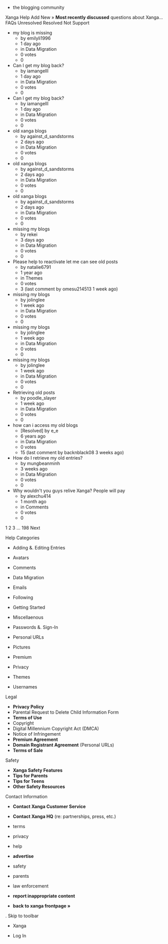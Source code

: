 *   the blogging community

Xanga Help Add New » **Most recently discussed** questions about Xanga… FAQs Unresolved Resolved Not Support

*   my blog is missing
    *   by emilyli1996
    *   1 day ago
    *   in Data Migration
    *   0 votes
    *   0
*   Can I get my blog back?
    *   by iamangelll
    *   1 day ago
    *   in Data Migration
    *   0 votes
    *   0
*   Can I get my blog back?
    *   by iamangelll
    *   1 day ago
    *   in Data Migration
    *   0 votes
    *   0
*   old xanga blogs
    *   by against\_d\_sandstorms
    *   2 days ago
    *   in Data Migration
    *   0 votes
    *   0
*   old xanga blogs
    *   by against\_d\_sandstorms
    *   2 days ago
    *   in Data Migration
    *   0 votes
    *   0
*   old xanga blogs
    *   by against\_d\_sandstorms
    *   2 days ago
    *   in Data Migration
    *   0 votes
    *   0
*   missing my blogs
    *   by rekei
    *   3 days ago
    *   in Data Migration
    *   0 votes
    *   0
*   Please help to reactivate let me can see old posts
    *   by natalie6791
    *   1 year ago
    *   in Themes
    *   0 votes
    *   3 (last comment by omesu214513 1 week ago)
*   missing my blogs
    *   by jolinglee
    *   1 week ago
    *   in Data Migration
    *   0 votes
    *   0
*   missing my blogs
    *   by jolinglee
    *   1 week ago
    *   in Data Migration
    *   0 votes
    *   0
*   missing my blogs
    *   by jolinglee
    *   1 week ago
    *   in Data Migration
    *   0 votes
    *   0
*   Retrieving old posts
    *   by poodle\_slayer
    *   1 week ago
    *   in Data Migration
    *   0 votes
    *   0
*   how can i access my old blogs
    *   \[Resolved\] by e\_e
    *   6 years ago
    *   in Data Migration
    *   0 votes
    *   15 (last comment by backnblack08 3 weeks ago)
*   How do I retrieve my old entries?
    *   by mungbeanminh
    *   3 weeks ago
    *   in Data Migration
    *   0 votes
    *   0
*   Why wouldn't you guys relive Xanga? People will pay
    *   by alexchu414
    *   1 month ago
    *   in Comments
    *   0 votes
    *   0

1 2 3 ... 198 Next

Help Categories

*   Adding &. Editing Entries
*   Avatars
*   Comments
*   Data Migration
*   Emails
*   Following
*   Getting Started
*   Miscellaenous

*   Passwords &. Sign-In
*   Personal URLs
*   Pictures
*   Premium
*   Privacy
*   Themes
*   Usernames

Legal

*   **Privacy Policy**
*   Parental Request to Delete Child Information Form
*   **Terms of Use**
*   Copyright
*   Digital Millennium Copyright Act (DMCA)
*   Notice of Infringement
*   **Premium Agreement**
*   **Domain Registrant Agreement** (Personal URLs)
*   **Terms of Sale**

Safety

*   **Xanga Safety Features**
*   **Tips for Parents**
*   **Tips for Teens**
*   **Other Safety Resources**

Contact Information

*   **Contact Xanga Customer Service**
*   **Contact Xanga HQ** (re: partnerships, press, etc.)

*   terms
*   privacy
*   help
*   **advertise**

*   safety
*   parents
*   law enforcement
*   **report inappropriate content**

*   **back to xanga frontpage »**

<img src="http://pixel.quantserve.com/pixel/p-87h-iNOVooym2.gif" style="display: none" height="1" width="1" alt="Quantcast"/>. Skip to toolbar

*   Xanga

*   Log In
